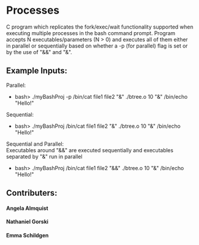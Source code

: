 # Processes
 C program which replicates the fork/exec/wait functionality supported when executing multiple processes in the bash command prompt. Program accepts N executables/parameters (N > 0) and executes all of them either in parallel or sequentially based on whether a -p (for parallel) flag is set or by the use of "&&" and "&".
 
## Example Inputs: <br />
Parallel:<br />

- bash> ./myBashProj -p /bin/cat file1 file2 "&" ./btree.o 10 "&" /bin/echo "Hello!"

Sequential:<br />

- bash> ./myBashProj /bin/cat file1 file2 "&" ./btree.o 10 "&" /bin/echo "Hello!"

Sequential and Parallel:<br />
Executables around "&&" are executed sequentially and executables separated by "&" run in parallel<br />
- bash> ./myBashProj /bin/cat file1 file2 "&&" ./btree.o 10 "&" /bin/echo "Hello!"

## Contributers:
#### Angela Almquist
#### Nathaniel Gorski
#### Emma Schildgen

